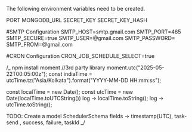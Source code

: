 The following environment variables need to be created.

PORT
MONGODB_URL
SECRET_KEY
SECRET_KEY_HASH

#SMTP Configuration
SMTP_HOST=smtp.gmail.com
SMTP_PORT=465
SMTP_SECURE=true
SMTP_USER=<your-email>@gmail.com
SMTP_PASSWORD=
SMTP_FROM=<your-email>@gmail.com

#CRON Configuration
CRON_JOB_SCHEDULE_SELECT=true

/\_
npm install moment //3rd party library
moment.utc("2025-05-22T00:05:00z");
const indiaTime = utcTime.tz("Asia/Kolkata").format("YYYY-MM-DD HH:mm:ss");

const localTime = new Date();
const utcTime = new Date(localTime.toUTCString())
log -> localTime.toString();
log -> utcTime.toString();

TODO: Create a model SchedulerSchema
fields -> timestamp(UTC), task-send , success, failure, taskId
\_/
